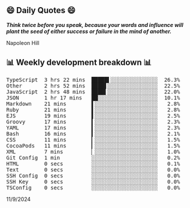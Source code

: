 ## 😄 Daily Quotes 😄

_**Think twice before you speak, because your words and influence will plant the seed of either success or failure in the mind of another.**_

Napoleon Hill



## 📊 Weekly development breakdown 📊

<pre>TypeScript  3 hrs 22 mins  █████▌░░░░░░░░░░░░░░░  26.3%
Other       2 hrs 52 mins  ████▋░░░░░░░░░░░░░░░░  22.5%
JavaScript  2 hrs 48 mins  ████▌░░░░░░░░░░░░░░░░  22.0%
JSON        1 hr 17 mins   ██░░░░░░░░░░░░░░░░░░░  10.1%
Markdown    21 mins        ▌░░░░░░░░░░░░░░░░░░░░   2.8%
Ruby        21 mins        ▌░░░░░░░░░░░░░░░░░░░░   2.8%
EJS         19 mins        ▌░░░░░░░░░░░░░░░░░░░░   2.5%
Groovy      17 mins        ▍░░░░░░░░░░░░░░░░░░░░   2.3%
YAML        17 mins        ▍░░░░░░░░░░░░░░░░░░░░   2.3%
Bash        16 mins        ▍░░░░░░░░░░░░░░░░░░░░   2.1%
CSS         11 mins        ▎░░░░░░░░░░░░░░░░░░░░   1.5%
CocoaPods   11 mins        ▎░░░░░░░░░░░░░░░░░░░░   1.5%
XML         7 mins         ▏░░░░░░░░░░░░░░░░░░░░   1.0%
Git Config  1 min          ░░░░░░░░░░░░░░░░░░░░░   0.2%
HTML        0 secs         ░░░░░░░░░░░░░░░░░░░░░   0.1%
Text        0 secs         ░░░░░░░░░░░░░░░░░░░░░   0.0%
SSH Config  0 secs         ░░░░░░░░░░░░░░░░░░░░░   0.0%
SSH Key     0 secs         ░░░░░░░░░░░░░░░░░░░░░   0.0%
TSConfig    0 secs         ░░░░░░░░░░░░░░░░░░░░░   0.0%</pre>

11/9/2024